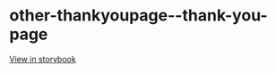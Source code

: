 # other-thankyoupage--thank-you-page

[View in storybook](https://raw.githack.com/Independent-Digital-News-and-Media-Ltd/indy-branch-review/PR-7529-sb/index.html?path=/story/other-thankyoupage--thank-you-page)
